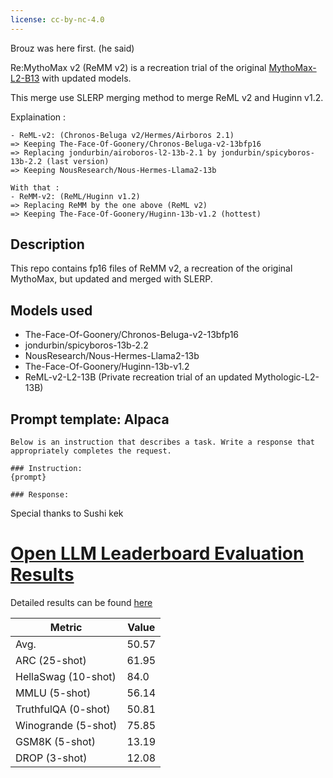 ```yaml
---
license: cc-by-nc-4.0
---
```


Brouz was here first. (he said)

Re:MythoMax v2 (ReMM v2) is a recreation trial of the original [MythoMax-L2-B13](https://huggingface.co/Gryphe/MythoMax-L2-13b) with updated models.

This merge use SLERP merging method to merge ReML v2 and Huginn v1.2.

Explaination :
```shell
- ReML-v2: (Chronos-Beluga v2/Hermes/Airboros 2.1)
=> Keeping The-Face-Of-Goonery/Chronos-Beluga-v2-13bfp16
=> Replacing jondurbin/airoboros-l2-13b-2.1 by jondurbin/spicyboros-13b-2.2 (last version)
=> Keeping NousResearch/Nous-Hermes-Llama2-13b

With that :
- ReMM-v2: (ReML/Huginn v1.2)
=> Replacing ReMM by the one above (ReML v2)
=> Keeping The-Face-Of-Goonery/Huginn-13b-v1.2 (hottest)
```

<!-- description start -->
## Description

This repo contains fp16 files of ReMM v2, a recreation of the original MythoMax, but updated and merged with SLERP.
<!-- description end -->
<!-- description start -->
## Models used


- The-Face-Of-Goonery/Chronos-Beluga-v2-13bfp16
- jondurbin/spicyboros-13b-2.2 
- NousResearch/Nous-Hermes-Llama2-13b
- The-Face-Of-Goonery/Huginn-13b-v1.2
- ReML-v2-L2-13B (Private recreation trial of an updated Mythologic-L2-13B)
<!-- description end -->
<!-- prompt-template start -->
## Prompt template: Alpaca

```
Below is an instruction that describes a task. Write a response that appropriately completes the request.

### Instruction:
{prompt}

### Response:

```

Special thanks to Sushi kek
# [Open LLM Leaderboard Evaluation Results](https://huggingface.co/spaces/HuggingFaceH4/open_llm_leaderboard)
Detailed results can be found [here](https://huggingface.co/datasets/open-llm-leaderboard/details_Undi95__ReMM-v2-L2-13B)

| Metric                | Value                     |
|-----------------------|---------------------------|
| Avg.                  | 50.57   |
| ARC (25-shot)         | 61.95          |
| HellaSwag (10-shot)   | 84.0    |
| MMLU (5-shot)         | 56.14         |
| TruthfulQA (0-shot)   | 50.81   |
| Winogrande (5-shot)   | 75.85   |
| GSM8K (5-shot)        | 13.19        |
| DROP (3-shot)         | 12.08         |
